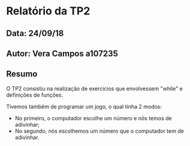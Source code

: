 # Relatório da TP2
## Data: 24/09/18
## Autor: Vera Campos a107235
## Resumo
O TP2 consistiu na realização de exercícios que envolvessem "while" e definições de funções.

Tivemos também de programar um jogo, o qual tinha 2 modos:
* No primeiro, o computador escolhe um número e nós temos de adivinhar;
* No segundo, nós escolhemos um número que o computador tem de adivinhar.
